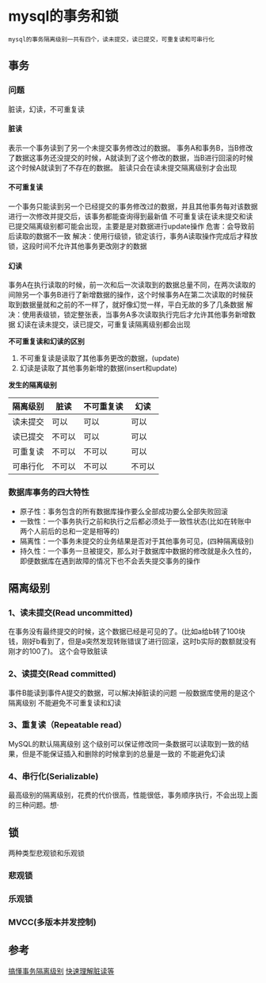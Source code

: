 # mysql的事务和锁
```
mysql的事务隔离级别一共有四个，读未提交，读已提交，可重复读和可串行化
```
## 事务
### 问题
脏读，幻读，不可重复读
#### 脏读
表示一个事务读到了另一个未提交事务修改过的数据。
事务A和事务B，当B修改了数据这事务还没提交的时候，A就读到了这个修改的数据，当B进行回滚的时候这个时候A就读到了不存在的数据。
脏读只会在读未提交隔离级别才会出现

#### 不可重复读
一个事务只能读到另一个已经提交的事务修改过的数据，并且其他事务每对该数据进行一次修改并提交后，该事务都能查询得到最新值
不可重复读在读未提交和读已提交隔离级别都可能会出现，主要是是对数据进行update操作
危害：会导致前后读取的数据不一致
解决：使用行级锁，锁定该行，事务A读取操作完成后才释放锁，这段时间不允许其他事务更改刚才的数据

#### 幻读
事务A在执行读取的时候，前一次和后一次读取到的数据总量不同，在两次读取的间隙另一个事务B进行了新增数据的操作，这个时候事务A在第二次读取的时候获取到数据量就和之前的不一样了，就好像幻觉一样，平白无故的多了几条数据
解决：使用表级锁，锁定整张表，当事务A多次读取执行完后才允许其他事务新增数据
幻读在读未提交，读已提交，可重复读隔离级别都会出现

**不可重复读和幻读的区别**

1. 不可重复读是读取了其他事务更改的数据，(update)
2. 幻读是读取了其他事务新增的数据(insert和update)

**发生的隔离级别**

|隔离级别|脏读|不可重复读|幻读|
|-|-|-|-|
|读未提交|可以|可以|可以|
|读已提交|不可以|可以|可以|
|可重复读|不可以|不可以|可以|
|可串行化|不可以|不可以|不可以|



### 数据库事务的四大特性

- 原子性：事务包含的所有数据库操作要么全部成功要么全部失败回滚
- 一致性：一个事务执行之前和执行之后都必须处于一致性状态(比如在转账中两个人前后的总和一定是相等的)
- 隔离性：一个事务未提交的业务结果是否对于其他事务可见，(四种隔离级别)
- 持久性：一个事务一旦被提交，那么对于数据库中数据的修改就是永久性的，即便数据库在遇到故障的情况下也不会丢失提交事务的操作

## 隔离级别
### 1、读未提交(Read uncommitted)
在事务没有最终提交的时候，这个数据已经是可见的了。(比如a给b转了100块钱，刚好b看到了，但是a突然发现转账错误了进行回滚，这时b实际的数额就没有刚才的100了)。
这个会导致脏读
### 2、读提交(Read committed)
事件B能读到事件A提交的数据，可以解决掉脏读的问题
一般数据库使用的是这个隔离级别
不能避免不可重复读和幻读
### 3、重复读（Repeatable read）
MySQL的默认隔离级别
这个级别可以保证修改同一条数据可以读取到一致的结果，但是不能保证插入和删除的时候拿到的总量是一致的
不能避免幻读
### 4、串行化(Serializable)
最高级别的隔离级别，花费的代价很高，性能很低，事务顺序执行，不会出现上面的三种问题。想·


## 锁
两种类型悲观锁和乐观锁
### 悲观锁
### 乐观锁
### MVCC(多版本并发控制)

## 参考
[搞懂事务隔离级别](https://developer.aliyun.com/article/743691)
[快速理解脏读等](https://cloud.tencent.com/developer/article/1450773)















